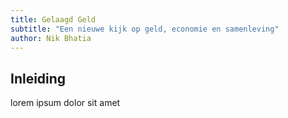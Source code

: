 ```yaml
---
title: Gelaagd Geld
subtitle: "Een nieuwe kijk op geld, economie en samenleving"
author: Nik Bhatia
---
```


## Inleiding

lorem ipsum dolor sit amet
